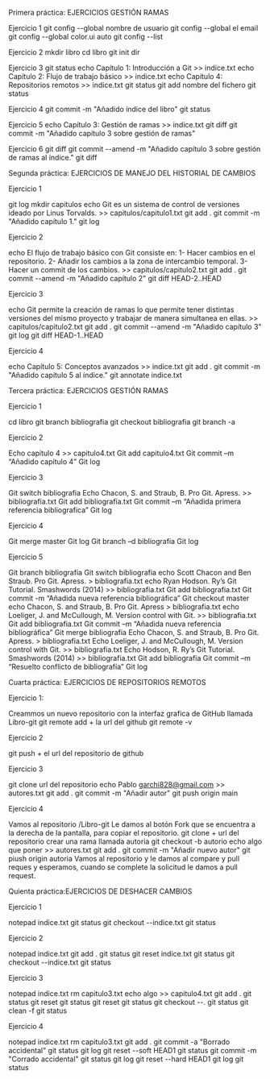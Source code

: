 Primera práctica: EJERCICIOS GESTIÓN RAMAS

Ejercicio 1 git config --global nombre de usuario git config --global el email git config --global color.ui auto git config --list

Ejercicio 2 mkdir libro cd libro git init dir

Ejercicio 3 git status echo Capítulo 1: Introducción a Git >> indice.txt echo Capítulo 2: Flujo de trabajo básico >> indice.txt echo Capítulo 4: Repositorios remotos >> indice.txt git status git add nombre del fichero git status

Ejercicio 4 git commit -m "Añadido índice del libro" git status

Ejercicio 5 echo Capítulo 3: Gestión de ramas >> indice.txt git diff git commit -m "Añadido capítulo 3 sobre gestión de ramas"

Ejercicio 6 git diff git commit --amend -m "Añadido capítulo 3 sobre gestión de ramas al índice." git diff

Segunda práctica: EJERCICIOS DE MANEJO DEL HISTORIAL DE CAMBIOS

Ejercicio 1

git log mkdir capitulos echo Git es un sistema de control de versiones ideado por Linus Torvalds. >> capitulos/capitulo1.txt git add . git commit -m "Añadido capítulo 1." git log

Ejercicio 2

echo El flujo de trabajo básico con Git consiste en: 1- Hacer cambios en el repositorio. 2- Añadir los cambios a la zona de intercambio temporal. 3- Hacer un commit de los cambios. >> capitulos/capitulo2.txt git add . git commit --amend -m "Añadido capítulo 2" git diff HEAD-2..HEAD

Ejercicio 3

echo Git permite la creación de ramas lo que permite tener distintas versiones del mismo proyecto y trabajar de manera simultanea en ellas. >> capitulos/capitulo2.txt git add . git commit --amend -m "Añadido capítulo 3" git log git diff HEAD-1..HEAD

Ejercicio 4

echo Capítulo 5: Conceptos avanzados >> indice.txt git add . git commit -m "Añadido capítulo 5 al índice." git annotate indice.txt

Tercera práctica: EJERCICIOS GESTIÓN RAMAS

Ejercicio 1

cd libro git branch bibliografia git checkout bibliografia git branch -a

Ejercicio 2

Echo capitulo 4 >> capitulo4.txt Git add capitulo4.txt Git commit –m “Añadido capitulo 4” Git log

Ejercicio 3

Git switch bibliografia Echo Chacon, S. and Straub, B. Pro Git. Apress. >> bibliografía.txt Git add bibliografía.txt Git commit –m “Añadida primera referencia bibliografica” Git log

Ejercicio 4

Git merge master Git log Git branch –d bibliografia Git log

Ejercicio 5

Git branch bibliografia Git switch bibliografia echo Scott Chacon and Ben Straub. Pro Git. Apress. > bibliografia.txt echo Ryan Hodson. Ry’s Git Tutorial. Smashwords (2014) >> bibliografia.txt Git add bibliografia.txt Git commit -m “Añadida nueva referencia bibliográfica” Git checkout master echo Chacon, S. and Straub, B. Pro Git. Apress > bibliografia.txt echo Loeliger, J. and McCullough, M. Version control with Git. >> bibliografia.txt Git add bibliografia.txt Git commit –m “Añadida nueva referencia bibliográfica” Git merge bibliografia Echo Chacon, S. and Straub, B. Pro Git. Apress. > bibliografia.txt Echo Loeliger, J. and McCullough, M. Version control with Git. >> bibliografia.txt Echo Hodson, R. Ry’s Git Tutorial. Smashwords (2014) >> bibliografia.txt Git add bibliografia Git commit –m “Resuelto conflicto de bibliografía” Git log

Cuarta práctica: EJERCICIOS DE REPOSITORIOS REMOTOS

Ejercicio 1:

Creammos un nuevo repositorio con la interfaz grafica de GitHub llamada Libro-git git remote add + la url del github git remote -v

Ejercicio 2

git push + el url del repositorio de github

Ejercicio 3

git clone url del repositorio echo Pablo garchi828@gmail.com >> autores.txt git add . git commit -m "Añadir autor" git push origin main

Ejercicio 4

Vamos al repositorio /Libro-git Le damos al botón Fork que se encuentra a la derecha de la pantalla, para copiar el repositorio. git clone + url del repositorio crear una rama llamada autoria git checkout -b autorio echo algo que poner >> autores.txt git add . git commit -m "Añadir nuevo autor" git piush origin autoria Vamos al repositorio y le damos al compare y pull reques y esperamos, cuando se complete la solicitud le damos a pull request.

Quienta práctica:EJERCICIOS DE DESHACER CAMBIOS

Ejercicio 1

notepad indice.txt git status git checkout --indice.txt git status

Ejercicio 2

notepad indice.txt git add . git status git reset indice.txt git status git checkout --indice.txt git status

Ejercicio 3

notepad indice.txt rm capitulo3.txt echo algo >> capitulo4.txt git add . git status git reset git status git reset git status git checkout --. git status git clean -f git status

Ejercicio 4

notepad indice.txt rm capitulo3.txt git add . git commit -a "Borrado accidental" git status git log git reset --soft HEAD1 git status git commit -m "Corrado accidental" git status git log git reset --hard HEAD1 git log git status
